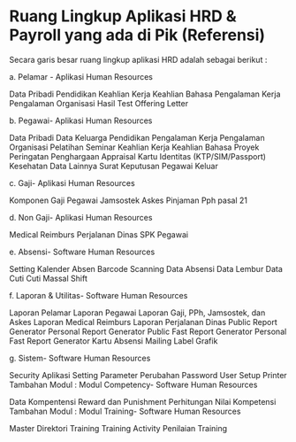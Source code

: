 # Ruang Lingkup Aplikasi HRD & Payroll yang ada di Pik (Referensi)

 
Secara garis besar ruang lingkup aplikasi HRD adalah sebagai berikut :

 
a. Pelamar - Aplikasi Human Resources

Data Pribadi
Pendidikan
Keahlian Kerja
Keahlian Bahasa
Pengalaman Kerja
Pengalaman Organisasi
Hasil Test
Offering Letter
 

 
b. Pegawai- Aplikasi Human Resources

Data Pribadi
Data Keluarga
Pendidikan
Pengalaman Kerja
Pengalaman Organisasi
Pelatihan
Seminar
Keahlian Kerja
Keahlian Bahasa
Proyek
Peringatan
Penghargaan
Appraisal
Kartu Identitas (KTP/SIM/Passport)
Kesehatan
Data Lainnya
Surat Keputusan
Pegawai Keluar
 
c. Gaji- Aplikasi Human Resources

 
Komponen Gaji Pegawai
Jamsostek
Askes
Pinjaman
Pph pasal 21
 
d. Non Gaji- Aplikasi Human Resources

 
Medical Reimburs
Perjalanan Dinas
SPK Pegawai
 
e. Absensi- Software Human Resources

 
Setting Kalender
Absen Barcode Scanning
Data Absensi
Data Lembur
Data Cuti
Cuti Massal
Shift
 
f. Laporan & Utilitas- Software Human Resources

 
Laporan Pelamar
Laporan Pegawai
Laporan Gaji, PPh, Jamsostek, dan Askes
Laporan Medical Reimburs
Laporan Perjalanan Dinas
Public Report Generator
Personal Report Generator
Public Fast Report Generator
Personal Fast Report Generator
Kartu Absensi
Mailing Label
Grafik
 
g. Sistem- Software Human Resources

 
Security Aplikasi
Setting Parameter
Perubahan Password User
Setup Printer
Tambahan Modul : Modul Competency- Software Human Resources

Data Kompentensi
Reward dan Punishment
Perhitungan Nilai Kompetensi
Tambahan Modul : Modul Training- Software Human Resources

Master Direktori Training
Training Activity
Penilaian Training
